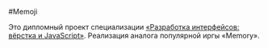 #Memoji

Это дипломный проект специализации [«Разработка интерфейсов: вёрстка и JavaScript»](https://www.coursera.org/specializations/razrabotka-interfeysov). Реализация аналога популярной иргы «Memory».